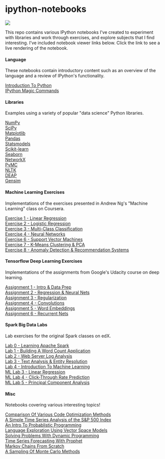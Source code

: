ipython-notebooks
========================

<a href="https://notebooks.azure.com/import/gh/jdwittenauer/ipython-notebooks"><img src="https://notebooks.azure.com/launch.png" /></a>

This repo contains various IPython notebooks I've created to experiment with libraries and work through exercises, and explore subjects that I find interesting.  I've included notebook viewer links below.  Click the link to see a live rendering of the notebook.

#### Language

These notebooks contain introductory content such as an overview of the language and a review of IPython's functionality.

<a href="http://nbviewer.ipython.org/github/jdwittenauer/ipython-notebooks/blob/master/notebooks/language/Intro.ipynb">Introduction To Python</a><br/>
<a href="http://nbviewer.ipython.org/github/jdwittenauer/ipython-notebooks/blob/master/notebooks/language/IPythonMagic.ipynb">IPython Magic Commands</a>

#### Libraries

Examples using a variety of popular "data science" Python libraries.

<a href="http://nbviewer.ipython.org/github/jdwittenauer/ipython-notebooks/blob/master/notebooks/libraries/NumPy.ipynb">NumPy</a><br/>
<a href="http://nbviewer.ipython.org/github/jdwittenauer/ipython-notebooks/blob/master/notebooks/libraries/SciPy.ipynb">SciPy</a><br/>
<a href="http://nbviewer.ipython.org/github/jdwittenauer/ipython-notebooks/blob/master/notebooks/libraries/Matplotlib.ipynb">Matplotlib</a><br/>
<a href="http://nbviewer.ipython.org/github/jdwittenauer/ipython-notebooks/blob/master/notebooks/libraries/Pandas.ipynb">Pandas</a><br/>
<a href="http://nbviewer.ipython.org/github/jdwittenauer/ipython-notebooks/blob/master/notebooks/libraries/Statsmodels.ipynb">Statsmodels</a><br/>
<a href="http://nbviewer.ipython.org/github/jdwittenauer/ipython-notebooks/blob/master/notebooks/libraries/Scikit-learn.ipynb">Scikit-learn</a><br/>
<a href="http://nbviewer.ipython.org/github/jdwittenauer/ipython-notebooks/blob/master/notebooks/libraries/Seaborn.ipynb">Seaborn</a><br/>
<a href="http://nbviewer.ipython.org/github/jdwittenauer/ipython-notebooks/blob/master/notebooks/libraries/NetworkX.ipynb">NetworkX</a><br/>
<a href="http://nbviewer.ipython.org/github/jdwittenauer/ipython-notebooks/blob/master/notebooks/libraries/PyMC.ipynb">PyMC</a><br/>
<a href="http://nbviewer.ipython.org/github/jdwittenauer/ipython-notebooks/blob/master/notebooks/libraries/NLTK.ipynb">NLTK</a><br/>
<a href="http://nbviewer.ipython.org/github/jdwittenauer/ipython-notebooks/blob/master/notebooks/libraries/DEAP.ipynb">DEAP</a><br/>
<a href="http://nbviewer.ipython.org/github/jdwittenauer/ipython-notebooks/blob/master/notebooks/libraries/Gensim.ipynb">Gensim</a>

#### Machine Learning Exercises

Implementations of the exercises presented in Andrew Ng's "Machine Learning" class on Coursera.

<a href="http://nbviewer.ipython.org/github/jdwittenauer/ipython-notebooks/blob/master/notebooks/ml/ML-Exercise1.ipynb">Exercise 1 - Linear Regression</a><br/>
<a href="http://nbviewer.ipython.org/github/jdwittenauer/ipython-notebooks/blob/master/notebooks/ml/ML-Exercise2.ipynb">Exercise 2 - Logistic Regression</a><br/>
<a href="http://nbviewer.ipython.org/github/jdwittenauer/ipython-notebooks/blob/master/notebooks/ml/ML-Exercise3.ipynb">Exercise 3 - Multi-Class Classification</a><br/>
<a href="http://nbviewer.ipython.org/github/jdwittenauer/ipython-notebooks/blob/master/notebooks/ml/ML-Exercise4.ipynb">Exercise 4 - Neural Networks</a><br/>
<a href="http://nbviewer.ipython.org/github/jdwittenauer/ipython-notebooks/blob/master/notebooks/ml/ML-Exercise6.ipynb">Exercise 6 - Support Vector Machines</a><br/>
<a href="http://nbviewer.ipython.org/github/jdwittenauer/ipython-notebooks/blob/master/notebooks/ml/ML-Exercise7.ipynb">Exercise 7 - K-Means Clustering & PCA</a><br/>
<a href="http://nbviewer.ipython.org/github/jdwittenauer/ipython-notebooks/blob/master/notebooks/ml/ML-Exercise8.ipynb">Exercise 8 - Anomaly Detection & Recommendation Systems</a>

#### Tensorflow Deep Learning Exercises

Implementations of the assignments from Google's Udacity course on deep learning.

<a href="http://nbviewer.ipython.org/github/jdwittenauer/ipython-notebooks/blob/master/notebooks/tensorflow/Tensorflow-1-NotMNIST.ipynb">Assignment 1 - Intro & Data Prep</a><br/>
<a href="http://nbviewer.ipython.org/github/jdwittenauer/ipython-notebooks/blob/master/notebooks/tensorflow/Tensorflow-2-FullyConnected.ipynb">Assignment 2 - Regression & Neural Nets</a><br/>
<a href="http://nbviewer.ipython.org/github/jdwittenauer/ipython-notebooks/blob/master/notebooks/tensorflow/Tensorflow-3-Regularization.ipynb">Assignment 3 - Regularization</a><br/>
<a href="http://nbviewer.ipython.org/github/jdwittenauer/ipython-notebooks/blob/master/notebooks/tensorflow/Tensorflow-4-Convolutions.ipynb">Assignment 4 - Convolutions</a><br/>
<a href="http://nbviewer.ipython.org/github/jdwittenauer/ipython-notebooks/blob/master/notebooks/tensorflow/Tensorflow-5-Word2Vec.ipynb">Assignment 5 - Word Embeddings</a><br/>
<a href="http://nbviewer.ipython.org/github/jdwittenauer/ipython-notebooks/blob/master/notebooks/tensorflow/Tensorflow-6-LSTM.ipynb">Assignment 6 - Recurrent Nets</a>

#### Spark Big Data Labs

Lab exercises for the original Spark classes on edX.

<a href="http://nbviewer.ipython.org/github/jdwittenauer/ipython-notebooks/blob/master/notebooks/spark/Spark-Lab0-Tutorial.ipynb">Lab 0 - Learning Apache Spark</a><br/>
<a href="http://nbviewer.ipython.org/github/jdwittenauer/ipython-notebooks/blob/master/notebooks/spark/Spark-Lab1-WordCount.ipynb">Lab 1 - Building A Word Count Application</a><br/>
<a href="http://nbviewer.ipython.org/github/jdwittenauer/ipython-notebooks/blob/master/notebooks/spark/Spark-Lab2-ApacheLog.ipynb">Lab 2 - Web Server Log Analysis</a><br/>
<a href="http://nbviewer.ipython.org/github/jdwittenauer/ipython-notebooks/blob/master/notebooks/spark/Spark-Lab3-EntityResolution.ipynb">Lab 3 - Text Analysis & Entity Resolution</a><br/>
<a href="http://nbviewer.ipython.org/github/jdwittenauer/ipython-notebooks/blob/master/notebooks/spark/Spark-Lab4-MachineLearning.ipynb">Lab 4 - Introduction To Machine Learning</a><br/>
<a href="http://nbviewer.ipython.org/github/jdwittenauer/ipython-notebooks/blob/master/notebooks/spark/Spark-ML-Lab3-LinearRegression.ipynb">ML Lab 3 - Linear Regression</a><br/>
<a href="http://nbviewer.ipython.org/github/jdwittenauer/ipython-notebooks/blob/master/notebooks/spark/Spark-ML-Lab4-CriteoPrediction.ipynb">ML Lab 4 - Click-Through Rate Prediction</a><br/>
<a href="http://nbviewer.ipython.org/github/jdwittenauer/ipython-notebooks/blob/master/notebooks/spark/Spark-ML-Lab5-NeuroPCA.ipynb">ML Lab 5 - Principal Component Analysis</a>

#### Misc

Notebooks covering various interesting topics!

<a href="http://nbviewer.ipython.org/github/jdwittenauer/ipython-notebooks/blob/master/notebooks/misc/CodeOptimization.ipynb">Comparison Of Various Code Optimization Methods</a><br/>
<a href="http://nbviewer.ipython.org/github/jdwittenauer/ipython-notebooks/blob/master/notebooks/misc/TimeSeriesStockAnalysis.ipynb">A Simple Time Series Analysis of the S&P 500 Index</a><br/>
<a href="http://nbviewer.ipython.org/github/jdwittenauer/ipython-notebooks/blob/master/notebooks/misc/ProbablisticProgramming.ipynb">An Intro To Probablistic Programming</a><br/>
<a href="http://nbviewer.ipython.org/github/jdwittenauer/ipython-notebooks/blob/master/notebooks/misc/LanguageVectors.ipynb">Language Exploration Using Vector Space Models</a><br/>
<a href="http://nbviewer.ipython.org/github/jdwittenauer/ipython-notebooks/blob/master/notebooks/misc/DynamicProgramming.ipynb">Solving Problems With Dynamic Programming</a><br/>
<a href="http://nbviewer.ipython.org/github/jdwittenauer/ipython-notebooks/blob/master/notebooks/misc/ProphetForecasting.ipynb">Time Series Forecasting With Prophet</a><br/>
<a href="http://nbviewer.ipython.org/github/jdwittenauer/ipython-notebooks/blob/master/notebooks/misc/MarkovChains.ipynb">Markov Chains From Scratch</a><br/>
<a href="http://nbviewer.ipython.org/github/jdwittenauer/ipython-notebooks/blob/master/notebooks/misc/MonteCarlo.ipynb">A Sampling Of Monte Carlo Methods</a>
